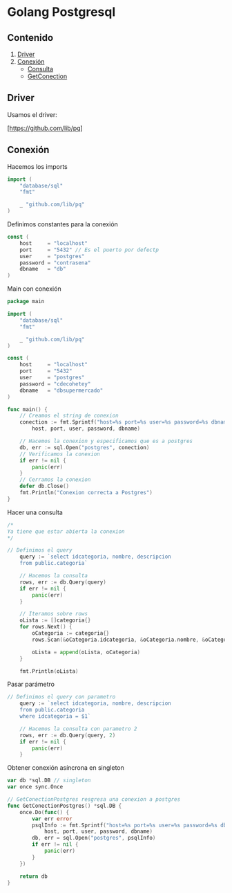 # Golang Postgresql

## Contenido

1. [Driver](#driver)
2. [Conexión](#conection)
    - [Consulta](#consulta)
    - [GetConection](#get)



<a name="driver"></a>
## Driver

Usamos el driver:

[https://github.com/lib/pq]

<a name="conection"></a>

## Conexión

Hacemos los imports

```go
import (
	"database/sql"
	"fmt"

	_ "github.com/lib/pq"
)
```

Definimos constantes para la conexión 

```go
const (
	host     = "localhost"
	port     = "5432" // Es el puerto por defectp
	user     = "postgres"
	password = "contrasena"
	dbname   = "db"
)
```

Main con conexión 

```go
package main

import (
	"database/sql"
	"fmt"

	_ "github.com/lib/pq"
)

const (
	host     = "localhost"
	port     = "5432"
	user     = "postgres"
	password = "cdecohetey"
	dbname   = "dbsupermercado"
)

func main() {
	// Creamos el string de conexion
	conection := fmt.Sprintf("host=%s port=%s user=%s password=%s dbname=%s sslmode=disable",
		host, port, user, password, dbname)

	// Hacemos la conexion y especificamos que es a postgres
	db, err := sql.Open("postgres", conection)
	// Verificamos la conexion
	if err != nil {
		panic(err)
	}
	// Cerramos la conexion
	defer db.Close()
	fmt.Println("Conexion correcta a Postgres")
}

```

<a name="consulta"></a>

Hacer una consulta

```go
/*
Ya tiene que estar abierta la conexion
*/

// Definimos el query
	query := `select idcategoria, nombre, descripcion
	from public.categoria`

	// Hacemos la consulta
	rows, err := db.Query(query)
	if err != nil {
		panic(err)
	}

	// Iteramos sobre rows
	oLista := []categoria{}
	for rows.Next() {
		oCategoria := categoria{}
		rows.Scan(&oCategoria.idcategoria, &oCategoria.nombre, &oCategoria.descripcion)

		oLista = append(oLista, oCategoria)
	}

	fmt.Println(oLista)
```

Pasar parámetro

```go
// Definimos el query con parametro
	query := `select idcategoria, nombre, descripcion
	from public.categoria
	where idcategoria = $1`

	// Hacemos la consulta con parametro 2
	rows, err := db.Query(query, 2)
	if err != nil {
		panic(err)
	}
```

<a name="get"></a>

Obtener conexión asíncrona en singleton

```go
var db *sql.DB // singleton
var once sync.Once

// GetConectionPostgres resgresa una conexion a postgres
func GetConectionPostgres() *sql.DB {
	once.Do(func() {
		var err error
		psqlInfo := fmt.Sprintf("host=%s port=%s user=%s password=%s dbname=%s sslmode=disable",
			host, port, user, password, dbname)
		db, err = sql.Open("postgres", psqlInfo)
		if err != nil {
			panic(err)
		}
	})

	return db
}
```

